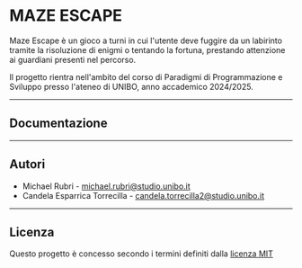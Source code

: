 # MAZE ESCAPE

Maze Escape è un gioco a turni in cui l'utente deve fuggire da un labirinto tramite la risoluzione di enigmi o tentando
la fortuna, prestando attenzione ai guardiani presenti nel percorso.

Il progetto rientra nell'ambito del corso di Paradigmi di Programmazione e Sviluppo presso l'ateneo di UNIBO, anno
accademico 2024/2025.

---

## Documentazione

---

## Autori
- Michael Rubri - [michael.rubri@studio.unibo.it](mailto:michael.rubri@studio.unibo.it)
- Candela Esparrica Torrecilla - [candela.torrecilla2@studio.unibo.it](mailto:candela.torrecilla2@studio.unibo.it)

---

## Licenza

Questo progetto è concesso secondo i termini definiti dalla [licenza MIT](LICENSE)